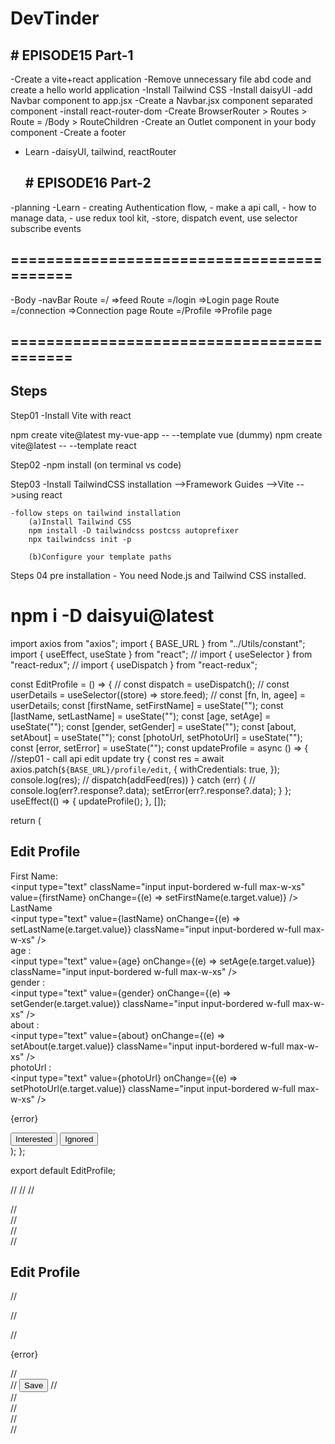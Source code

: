 # DevTinder
  ## # EPISODE15  Part-1 
-Create a vite+react application
-Remove unnecessary file abd code and create a hello world application
-Install Tailwind CSS
-Install daisyUI
-add Navbar component to app.jsx
-Create a Navbar.jsx component separated component
-install react-router-dom
-Create BrowserRouter > Routes > Route = /Body > RouteChildren
-Create an Outlet component in your body component
-Create a footer
- Learn -daisyUI, tailwind, reactRouter

  ## # EPISODE16  Part-2
-planning -Learn  - creating Authentication flow, 
                - make a api call, 
                - how to manage data, 
                - use redux tool kit,
                -store, dispatch event, use selector subscribe events

## ==========================================

-Body
-navBar
Route =/ =>feed
Route =/login =>Login page
Route =/connection =>Connection page
Route =/Profile =>Profile page

## ==========================================

## Steps

Step01
-Install Vite with react

npm create vite@latest my-vue-app -- --template vue (dummy)
npm create vite@latest <Project Name> -- --template react

Step02
-npm install (on terminal vs code)

Step03
-Install TailwindCSS
installation -->Framework Guides -->Vite -->using react

    -follow steps on tailwind installation
        (a)Install Tailwind CSS
        npm install -D tailwindcss postcss autoprefixer
        npx tailwindcss init -p

        (b)Configure your template paths

Steps 04
pre installation - You need Node.js and Tailwind CSS installed.

npm i -D daisyui@latest
=========================================
import axios from "axios";
import { BASE_URL } from "../Utils/constant";
import { useEffect, useState } from "react";
// import { useSelector } from "react-redux";
// import { useDispatch } from "react-redux";

const EditProfile = () => {
  // const dispatch = useDispatch();
  // const userDetails = useSelector((store) => store.feed);
  //   const [fn, ln, agee] = userDetails;
  const [firstName, setFirstName] = useState("");
  const [lastName, setLastName] = useState("");
  const [age, setAge] = useState("");
  const [gender, setGender] = useState("");
  const [about, setAbout] = useState("");
  const [photoUrl, setPhotoUrl] = useState("");
  const [error, setError] = useState("");
  const updateProfile = async () => {
    //step01 - call api edit update
    try {
      const res = await axios.patch(`${BASE_URL}/profile/edit`, {
        withCredentials: true,
      });
      console.log(res);
      // dispatch(addFeed(res))
    } catch (err) {
      //   console.log(err?.response?.data);
      setError(err?.response?.data);
    }
  };
  useEffect(() => {
    updateProfile();
  }, []);

  return (
    <div className="flex justify-center my-10">
      <div className="card bg-base-300 w-96 shadow-xl ">
        <div className="card-body">
          <h2 className="card-title">Edit Profile</h2>
          <label className="form-control w-full max-w-xs">
            <div className="label">
              <span className="label-text">First Name:</span>
            </div>
            <input
              type="text"
              className="input input-bordered w-full max-w-xs"
              value={firstName}
              onChange={(e) => setFirstName(e.target.value)}
            />
          </label>
          <label className="form-control w-full max-w-xs">
            <div className="label">
              <span className="label-text">LastName</span>
            </div>
            <input
              type="text"
              value={lastName}
              onChange={(e) => setLastName(e.target.value)}
              className="input input-bordered w-full max-w-xs"
            />
          </label>
          <label className="form-control w-full max-w-xs">
            <div className="label">
              <span className="label-text">age :</span>
            </div>
            <input
              type="text"
              value={age}
              onChange={(e) => setAge(e.target.value)}
              className="input input-bordered w-full max-w-xs"
            />
          </label>
          <label className="form-control w-full max-w-xs">
            <div className="label">
              <span className="label-text">gender :</span>
            </div>
            <input
              type="text"
              value={gender}
              onChange={(e) => setGender(e.target.value)}
              className="input input-bordered w-full max-w-xs"
            />
          </label>
          <label className="form-control w-full max-w-xs">
            <div className="label">
              <span className="label-text">about :</span>
            </div>
            <input
              type="text"
              value={about}
              onChange={(e) => setAbout(e.target.value)}
              className="input input-bordered w-full max-w-xs"
            />
          </label>
          <label className="form-control w-full max-w-xs">
            <div className="label">
              <span className="label-text">photoUrl :</span>
            </div>
            <input
              type="text"
              value={photoUrl}
              onChange={(e) => setPhotoUrl(e.target.value)}
              className="input input-bordered w-full max-w-xs"
            />
          </label>
          <p className="text-rose-500">{error}</p>
          <div className="card-actions justify-center my-3">
            <button className="btn btn-secondary">Interested</button>
            <button className="btn btn-primary"> Ignored</button>
          </div>
        </div>
      </div>
    </div>
  );
};

export default EditProfile;

// //
// <div>
//       <div className="flex justify-center my-10 mb-10">
//         <div className="card bg-base-300 text-neutral-content w-96 ">
//           <div className="card-body items-center text-center">
//             <h2 className="carditle">Edit Profile</h2>
//             <div className="w-72 ">

//             </div>
//             <p className="text-rose-500">{error}</p>
//             <div className="card-actions justify-end">
//               <button className="btn btn-primary">Save</button>
//             </div>
//           </div>
//         </div>
//       </div>
//     </div>

